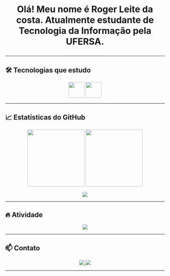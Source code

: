 <h1 align="center">Olá! Meu nome é Roger Leite da costa.
Atualmente estudante de Tecnologia da Informação pela UFERSA.

---

## 🛠️ Tecnologias que estudo

<p align="center">
  <img src="https://cdn.jsdelivr.net/gh/devicons/devicon/icons/python/python-original.svg" width="50" height="50" />
  <img src="https://cdn.jsdelivr.net/gh/devicons/devicon/icons/c/c-original.svg" width="50" height="50" />
</p>

---

## 📈 Estatísticas do GitHub


<p align="center">
  <img src="https://github-readme-stats.vercel.app/api?username=Rogerllc&show_icons=true&theme=transparent&hide_border=true&count_private=true" height="180em" />
  <img src="https://github-readme-stats.vercel.app/api/top-langs/?username=Rogerllc&layout=compact&theme=transparent&hide_border=true" height="180em" />
</p>

<p align="center">
  <img src="https://github-readme-streak-stats.herokuapp.com?user=Rogerllc&theme=transparent&hide_border=true" />
</p>

---

## 🔥 Atividade

<p align="center">
  <img src="https://github-readme-streak-stats.herokuapp.com?user=Rogerllc&theme=tokyonight" />
</p>

---

## 📫 Contato

<p align="center">
  <a href="https://linkedin.com/in/." target="_blank">
    <img src="https://img.shields.io/badge/-LinkedIn-0077B5?style=for-the-badge&logo=linkedin&logoColor=white" />
  </a>
  <a href="mailto:rogerlleite.rn@hotmail.com">
    <img src="https://img.shields.io/badge/-Email-D14836?style=for-the-badge&logo=outlook&logoColor=white" />
  </a>
</p>

---

